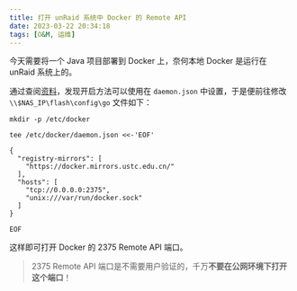 ```yaml
---
title: 打开 unRaid 系统中 Docker 的 Remote API
date: 2023-03-22 20:34:18
tags: [O&M, 运维]
---
```


今天需要将一个 Java 项目部署到 Docker 上，奈何本地 Docker 是运行在 unRaid 系统上的。

通过查阅[资料](https://www.cnblogs.com/hongdada/p/11512901.html)，发现开启方法可以使用在 `daemon.json` 中设置，于是便前往修改 `\\$NAS_IP\flash\config\go` 文件如下：

```shell
mkdir -p /etc/docker

tee /etc/docker/daemon.json <<-'EOF'

{
  "registry-mirrors": [
    "https://docker.mirrors.ustc.edu.cn/"
  ],
  "hosts": [
    "tcp://0.0.0.0:2375",
    "unix:///var/run/docker.sock"
  ]
}

EOF
```

这样即可打开 Docker 的 2375 Remote API 端口。

> 2375 Remote API 端口是不需要用户验证的，千万**不要在公网环境下打开这个端口**！

